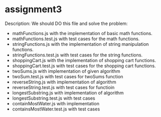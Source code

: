# assignment3
Description:
We should DO this file and solve the problem:
- mathFunctions.js with the implementation of basic math functions.
- mathFunctions.test.js with test cases for the math functions.
- stringFunctions.js with the implementation of string manipulation functions.
- stringFunctions.test.js with test cases for the string functions.
- shoppingCart.js with the implementation of shopping cart functions.
- shoppingCart.test.js with test cases for the shopping cart functions.
- twoSums.js with implementation of given algorithm 
- twoSum.test.js with test cases for twoSums function
- reverseString.js with implementation of algorithm 
- reverseString.test.js with test cases for functioin
- longestSubstring.js with implementation of algorithm
- longestSubstring.test.js with test cases
- containMostWater.js with implementation
- containsMostWater.test.js with test cases
